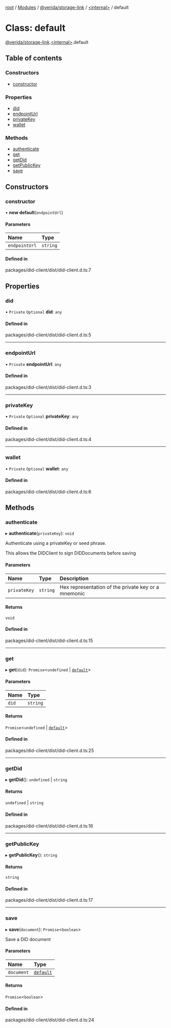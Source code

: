 [root](../README.md) / [Modules](../modules.md) / [@verida/storage-link](../modules/verida_storage_link.md) / [<internal\>](../modules/verida_storage_link._internal_.md) / default

# Class: default

[@verida/storage-link](../modules/verida_storage_link.md).[<internal\>](../modules/verida_storage_link._internal_.md).default

## Table of contents

### Constructors

- [constructor](verida_storage_link._internal_.default.md#constructor)

### Properties

- [did](verida_storage_link._internal_.default.md#did)
- [endpointUrl](verida_storage_link._internal_.default.md#endpointurl)
- [privateKey](verida_storage_link._internal_.default.md#privatekey)
- [wallet](verida_storage_link._internal_.default.md#wallet)

### Methods

- [authenticate](verida_storage_link._internal_.default.md#authenticate)
- [get](verida_storage_link._internal_.default.md#get)
- [getDid](verida_storage_link._internal_.default.md#getdid)
- [getPublicKey](verida_storage_link._internal_.default.md#getpublickey)
- [save](verida_storage_link._internal_.default.md#save)

## Constructors

### constructor

• **new default**(`endpointUrl`)

#### Parameters

| Name | Type |
| :------ | :------ |
| `endpointUrl` | `string` |

#### Defined in

packages/did-client/dist/did-client.d.ts:7

## Properties

### did

• `Private` `Optional` **did**: `any`

#### Defined in

packages/did-client/dist/did-client.d.ts:5

___

### endpointUrl

• `Private` **endpointUrl**: `any`

#### Defined in

packages/did-client/dist/did-client.d.ts:3

___

### privateKey

• `Private` `Optional` **privateKey**: `any`

#### Defined in

packages/did-client/dist/did-client.d.ts:4

___

### wallet

• `Private` `Optional` **wallet**: `any`

#### Defined in

packages/did-client/dist/did-client.d.ts:6

## Methods

### authenticate

▸ **authenticate**(`privateKey`): `void`

Authenticate using a privateKey or seed phrase.

This allows the DIDClient to sign DIDDocuments before saving

#### Parameters

| Name | Type | Description |
| :------ | :------ | :------ |
| `privateKey` | `string` | Hex representation of the private key or a mnemonic |

#### Returns

`void`

#### Defined in

packages/did-client/dist/did-client.d.ts:15

___

### get

▸ **get**(`did`): `Promise`<`undefined` \| [`default`](verida_storage_link._internal_.default-1.md)\>

#### Parameters

| Name | Type |
| :------ | :------ |
| `did` | `string` |

#### Returns

`Promise`<`undefined` \| [`default`](verida_storage_link._internal_.default-1.md)\>

#### Defined in

packages/did-client/dist/did-client.d.ts:25

___

### getDid

▸ **getDid**(): `undefined` \| `string`

#### Returns

`undefined` \| `string`

#### Defined in

packages/did-client/dist/did-client.d.ts:16

___

### getPublicKey

▸ **getPublicKey**(): `string`

#### Returns

`string`

#### Defined in

packages/did-client/dist/did-client.d.ts:17

___

### save

▸ **save**(`document`): `Promise`<`boolean`\>

Save a DID document

#### Parameters

| Name | Type |
| :------ | :------ |
| `document` | [`default`](verida_storage_link._internal_.default-1.md) |

#### Returns

`Promise`<`boolean`\>

#### Defined in

packages/did-client/dist/did-client.d.ts:24
